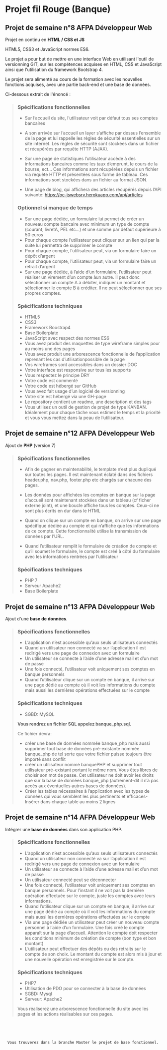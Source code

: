 
# Projet fil Rouge (Banque)

## Projet de semaine n°8 AFPA Développeur Web

Projet en continu  en **HTML / CSS et JS**

HTML5, CSS3 et JavaScript normes ES6.

Le projet a pour but de mettre en une interface Web en utilisant l'outil de versionning GIT, sur les compétences acquises en HTML, CSS et JavaScript ainsi que l'utilisation du framework Bootstrap 4.

Le projet sera alimenté au cours de la formation avec les nouvelles fonctions acquises, avec une partie back-end et une base de données.

Ci-dessous extrait de l'énoncé :

> ### Spécifications fonctionnelles
>
>- Sur l’accueil du site, l’utilisateur voit par défaut tous ses comptes bancaires
>
>- A son arrivée sur l’accueil un layer s’affiche par dessus l’ensemble de la page et lui rappelle les règles de sécurité essentielles sur un site internet. Les règles de sécurité sont stockées dans un fichier et récupérées par requête HTTP (AJAX).
>- Sur une page de statistiques l’utilisateur accède à des informations bancaires comme les taux d’emprunt, le cours de la bourse, ect... Ces informations sont récupérées depuis un fichier via requête HTTP et présentées sous forme de tableau. Ces informations sont stockées dans un fichier au format JSON.
>- Une page de blog, qui affichera des articles récupérés depuis l’API suivante: <https://oc-jswebsrv.herokuapp.com/api/articles>
>
> ### Optionnel si manque de temps
>
>- Sur une page dédiée, un formulaire lui permet de créer un nouveau compte bancaire avec minimum un type de compte (courant, livretA, PEL etc...) et une somme par défaut supérieure à 50 euros
>- Pour chaque compte l’utilisateur peut cliquer sur un lien qui par la suite lui permettra de supprimer le compte
>- Pour chaque compte, l’utilisateur peut, via un formulaire faire un dépôt d’argent
>- Pour chaque compte, l’utilisateur peut, via un formulaire faire un retrait d’argent
>- Sur une page dédiée, à l’aide d’un formulaire, l’utilisateur peut réaliser un virement d’un compte àun autre. Il peut donc sélectionner un compte A à débiter, indiquer un montant et sélectionner le compte B à créditer. Il ne peut sélectionner que ses propres comptes.
>
> ### Spécifications techniques
>
>- HTML5
>- CSS3
>- Framework Boostrap4
>- Base Boilerplate
>- JavaScript avec respect des normes ES6
>- Vous avez produit des maquettes de type wireframe simples pour au moins une des pages
>- Vous avez produit une arborescence fonctionnelle de l’application reprenant les cas d’utilisationpossible de la page
>- Vos wireframes sont accessibles dans un dossier DOC
>- Votre interface est responsive sur tous les supports
>- Vous respectez le principe DRY
>- Votre code est commenté
>- Votre code est hébergé sur GitHub
>- Vous avez fait usage d’un logiciel de versionning
>- Votre site est hébergé via une GH-page
>- Le repository contient un readme, une description et des tags
>- Vous utilisez un outil de gestion de projet de type KANBAN. Idéalement pour chaque tâche vous estimez le temps et la priorité et vous vous mettez dans la peau de l’utilisateur.

## Projet de semaine n°12 AFPA Développeur Web

Ajout de **PHP** (version 7)

> ### Spécifications fonctionnelles
>
>- Afin de gagner en maintenabilité, le template n’est plus dupliqué sur toutes les pages. Il est maintenant éclaté dans des fichiers header.php, nav.php, footer.php etc chargés sur chacune des pages.
>
>- Les données pour affichées les comptes en banque sur la page d’accueil sont maintenant stockées dans un tableau (cf ficher externe joint), et une boucle affiche tous les comptes. Ceux-ci ne sont plus écrits en dur dans le HTML
>- Quand on clique sur un compte en banque, on arrive sur une page spécifique dédiée au compte et qui n’affiche que les informations de ce compte. Cette fonctionnalité utilise la transmission de données par l’URL.
>- Quand l’utilisateur remplit le formulaire de création de compte et qu’il soumet le formulaire, le compte est créé à côté du formulaire avec les informations rentrées par l’utilisateur
>
> ### Spécifications techniques
>
>- PHP 7
>- Serveur Apache2
>- Base Boilerplate

## Projet de semaine n°13 AFPA Développeur Web

Ajout d'une **base de données**.

> ### Spécifications fonctionnelles
>
>- L’application n’est accessible qu’aux seuls utilisateurs connectés
>- Quand un utilisateur non connecté va sur l’application il est redirigé vers une page de connexion avec un formulaire
>- Un utilisateur se connecte à l’aide d’une adresse mail et d’un mot de passe
>- Une fois connecté, l’utilisateur voit uniquement ses comptes en banque personnels
>- Quand l’utilisateur clique sur un compte en banque, il arrive sur une page dédié au compte où il voit les informations du compte mais aussi les dernières opérations effectuées sur le compte
>
> ### Spécifications techniques
>
>- SGBD: MySQL
>
>
> **Vous rendrez un fichier SQL appelez banque_php.sql.**
>
> Ce fichier devra:
>
>- créer une base de données nommée banque_php mais aussi supprimer tout base de données pré-existante nommée banque_php de tel sorte que votre fichier puisse toujours être importé sans conflit
>- créer un utilisateur nommé banquePHP et supprimer tout utilisateur pré-existant portant le même nom. Vous êtes libres de choisir son mot de passe. Cet utilisateur ne doit avoir les droits que sur la base de données banque_php (autrement-dit il n’a pas accès aux éventuelles autres bases de données).
>- Créer les tables nécessaires à l’application avec les types de données  qui vous semblent les plus pertinents et efficaces- Insérer dans chaque table au moins 2 lignes

## Projet de semaine n°14 AFPA Développeur Web

Intégrer une **base de données** dans son application PHP.

> ### Spécifications fonctionnelles
>
>- L’application n’est accessible qu’aux seuls utilisateurs connectés
>- Quand un utilisateur non connecté va sur l’application il est redirigé vers une page de connexion avec un formulaire
>- Un utilisateur se connecte à l’aide d’une adresse mail et d’un mot de passe
>- Un utilisateur connecté peut se déconnecter
>- Une fois connecté, l’utilisateur voit uniquement ses comptes en banque personnels. Pour l’instant il ne voit pas la dernière opération effectuée sur le compte, juste les comptes avec leurs informations.
>- Quand l’utilisateur clique sur un compte en banque, il arrive sur une page dédié au compte où il voit les informations du compte mais aussi les dernières opérations effectuées sur le compte
>- Via une page dédiée un utilisateur peut créer un nouveau compte personnel à l’aide d’un formulaire. Une fois créé le compte apparaît sur la page d’accueil. Attention le compte doit respecter les conditions minimum de création de compte (bon type et bon montant)
>- L’utilisateur peut effectuer des dépôts ou des retraits sur le compte de son choix.  Le montant du compte est alors mis à jour et une nouvelle opération est enregistrée sur le compte.
>
> ### Spécifications techniques
>
>- PHP7
>- Utilisation de PDO pour se connecter à la base de données
>- SGBD: Mysql
>- Serveur: Apache2
>
>Vous réaliserez une arborescence fonctionnelle du site avec les pages et les actions réalisables sur ces pages.
>

&nbsp;

&nbsp;

     Vous trouverez dans la branche Master le projet de base fonctionnel.

 &nbsp;
